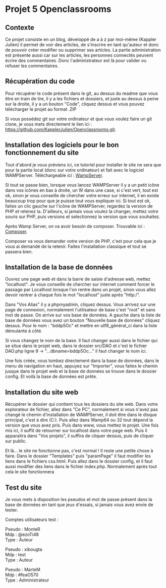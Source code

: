 # Projet 5 Openclassrooms

## Contexte

Ce projet consiste en un blog, développé de a à z par moi-même (Kappler Julien) il permet de voir des articles, de s'inscrire en tant qu'auteur et donc de pouvoir créer modifier ou supprimer ses articles.
La partie administration est présente aussi car sur les articles, les personnes connectés peuvent écrire des commentaires. Donc l'administrateur est là pour valider ou refuser les commentaires.

## Récupération du code

Pour récupérer le code présent dans le git, au dessus du readme que vous être en train de lire, il y a les fichiers et dossiers, et juste au dessus à peine sur la droite, il y a un bouton "Code", cliquez dessus et vous pouvez télécharger le projet au format .ZIP

Si vous possédez git sur votre ordinateur et que vous voulez faire un git clone, je vous mets directement le lien ici : https://github.com/KapplerJulien/Openclassrooms.git. 

## Installation des logiciels pour le bon fonctionnement du site

Tout d'abord je vous préviens ici, ce tutoriel pour installer le site ne sera que pour la partie local (donc sur votre ordinateur) et fait avec le logiciel WAMPServer.
Téléchargeable ici : [WampServer](https://www.wampserver.com/).

Si tout se passe bien, lorsque vous lancez WAMPServer il y a un petit icône dans vos icônes en bas à droite, un W dans une case, si c'est vert, tout est ok, sinon je vous conseille de chercher votre erreur sur internet, il en existe beaucoup trop pour que je puisse tout vous expliquer ici.
Si tout est ok, faites un clic gauche sur l'icône de WAMPServer, regardez la version de PHP et retenez la. D'ailleurs, si jamais vous voulez la changer, mettez votre souris sur PHP, puis versions et selectionnez la version que vous souhaitez.

Après Wamp Server, on va avoir besoin de composer. Trouvable ici : [Composer](https://getcomposer.org/).

Composer va vous demander votre version de PHP, c'est pour cela que je vous ai demandé de la retenir.
Faites l'installation classique et tout se passera bien.

## Installation de la base de données

Ouvrez une page web et dans la barre de saisie d'adresse web, mettez "localhost". Je vous conseille de chercher sur internet comment forcer le passage par Localhost lorsque l'on rentre dans un projet, sinon vous allez devoir rentrer à chaque fois le mot "localhost" juste après "http:/".

Dans "Vos Alias" il y a phpmyadmin, cliquez dessus. 
Vous arrivez sur une page de connexion, normalement l'utilisateur de base c'est "root" et sans mot de passe.
On arrive sur vos base de données.
A gauche dans la liste de base de données vous avez un bouton "Nouvelle base de données" cliquez dessus.
Pour le nom : "bddp5Oc" et mettre en utf8_général_ci dans la liste déroulante à côté.

Si vous changez le nom de la base. Il faut changer aussi dans le fichier qui se situe dans le projet web, dans le dossier src/DAO et c'est le fichier DAO.php
ligne 9 -> "...dbname=bddp5Oc..." il faut changer le nom ici.

Une fois créée, vous tombez directement dans la base de données, dans le menu de navigation en haut, appuyez sur "Importer", vous faites le chemin jusque dans le projet web et la base de données se trouve dans le dossier config.
Et voilà la base de données est prête.

## Installation du site web

Récupérer le dossier qui contient tous les dossiers du site web.
Dans votre explorateur de fichier, allez dans "Ce PC", normalement si vous n'avez pas changé le chemin d'installation de WAMPServer, il doit être dans le disque principal, c'est à dire (C:).
Puis allez dans Wamp64 ou 32 tout dépend la version que vous avez pris. Puis dans www, vous mettez le projet.
Une fois mis ici, il suffit de retourner sur localhost dans votre page web. Puis il apparaitra dans "Vos projets", il suffira de cliquer dessus, puis de cliquer sur public.

Et là... le site ne fonctionne pas, c'est normal ! Il reste une petite chose à faire. Dans le dossier "Templates" puis "paramPage" il faut modifier les liens dans le fichiers css.html. 
Puis allez dans le dossier config, et il faut aussi modifier des liens dans le fichier index.php. 
Normalement après tout cela le site fonctionnera

## Test du site

Je vous mets à disposition les pseudos et mot de passe présent dans la base de données en tant que jeux d'essais, si jamais vous avez envie de tester.

Comptes utilisateurs test : 

Pseudo : MonteR  
Mdp : @ezoTi48  
Type : Auteur   

Pseudo : xibougta  
Mdp : test  
Type : Auteur  

Pseudo : MarteM  
Mdp : #feaO570  
Type : Administrateur  
